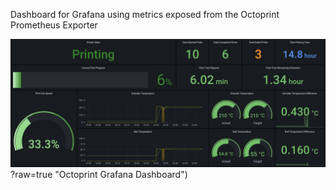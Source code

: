 Dashboard for Grafana using metrics exposed from the Octoprint Prometheus Exporter

![Alt text](https://raw.githubusercontent.com/Samplify/GrafanaDashboards/main/Octoprint/Grafana.png)?raw=true "Octoprint Grafana Dashboard")

